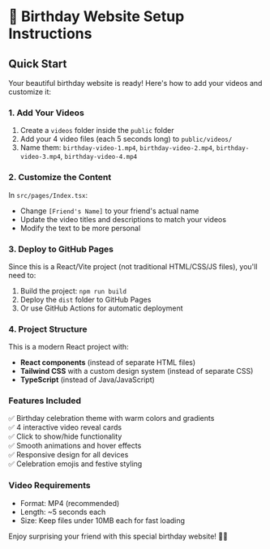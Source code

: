 # 🎉 Birthday Website Setup Instructions

## Quick Start

Your beautiful birthday website is ready! Here's how to add your videos and customize it:

### 1. Add Your Videos
1. Create a `videos` folder inside the `public` folder
2. Add your 4 video files (each 5 seconds long) to `public/videos/`
3. Name them: `birthday-video-1.mp4`, `birthday-video-2.mp4`, `birthday-video-3.mp4`, `birthday-video-4.mp4`

### 2. Customize the Content
In `src/pages/Index.tsx`:
- Change `[Friend's Name]` to your friend's actual name
- Update the video titles and descriptions to match your videos
- Modify the text to be more personal

### 3. Deploy to GitHub Pages
Since this is a React/Vite project (not traditional HTML/CSS/JS files), you'll need to:
1. Build the project: `npm run build`
2. Deploy the `dist` folder to GitHub Pages
3. Or use GitHub Actions for automatic deployment

### 4. Project Structure
This is a modern React project with:
- **React components** (instead of separate HTML files)
- **Tailwind CSS** with a custom design system (instead of separate CSS)
- **TypeScript** (instead of Java/JavaScript)

### Features Included
✅ Birthday celebration theme with warm colors and gradients  
✅ 4 interactive video reveal cards  
✅ Click to show/hide functionality  
✅ Smooth animations and hover effects  
✅ Responsive design for all devices  
✅ Celebration emojis and festive styling  

### Video Requirements
- Format: MP4 (recommended)
- Length: ~5 seconds each
- Size: Keep files under 10MB each for fast loading

Enjoy surprising your friend with this special birthday website! 🎂✨